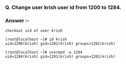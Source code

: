 ### **Q. Change user krish user id from 1200 to 1284.**
### Answer :-
```
checkout uid of user krish 

[root@localhost ~]# id krish
uid=1200(krish) gid=1201(krish) groups=1201(krish)

[root@localhost ~]# usermod -u 1284
uid=1284(krish) gid=1201(krish) groups=1201(krish)
```